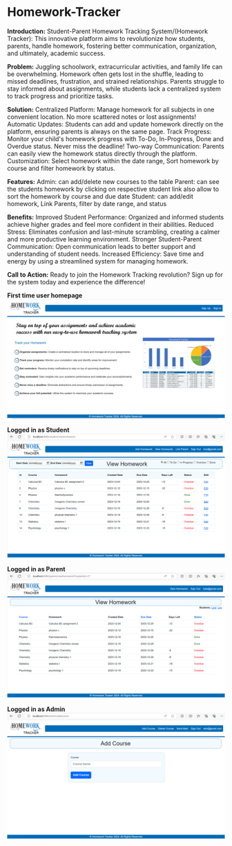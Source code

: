# Homework-Tracker
**Introduction:**
Student-Parent Homework Tracking System/(Homework Tracker): This innovative platform aims to revolutionize how students, parents, handle homework, fostering better communication, organization, and ultimately, academic success.

**Problem:**
Juggling schoolwork, extracurricular activities, and family life can be overwhelming. Homework often gets lost in the shuffle, leading to missed deadlines, frustration, and strained relationships. Parents struggle to stay informed about assignments, while students lack a centralized system to track progress and prioritize tasks.

**Solution:**
Centralized Platform: Manage homework for all subjects in one convenient location. No more scattered notes or lost assignments!
Automatic Updates: Students can add and update homework directly on the platform, ensuring parents is always on the same page.
Track Progress: Monitor your child's homework progress with To-Do, In-Progress, Done and Overdue status. Never miss the deadline!
Two-way Communication: Parents can easily view the homework status directly through the platform.
Customization: Select homework within the date range, Sort homework by course and filter homework by status.

**Features:**
Admin: can add/delete new courses to the table
Parent: can see the students homework by clicking on respective student link also allow to sort the homework by course and due date
Student: can add/edit homework, Link Parents, filter by date range, and status

**Benefits:**
Improved Student Performance: Organized and informed students achieve higher grades and feel more confident in their abilities.
Reduced Stress: Eliminates confusion and last-minute scrambling, creating a calmer and more productive learning environment.
Stronger Student-Parent Communication: Open communication leads to better support and understanding of student needs.
Increased Efficiency: Save time and energy by using a streamlined system for managing homework.

**Call to Action:**
Ready to join the Homework Tracking revolution? Sign up for the system today and experience the difference!

**First time user homepage**
![img_2.png](img_2.png)

**Logged in as Student**
![img_5.png](img_5.png)

**Logged in as Parent**
![img_4.png](img_4.png)

**Logged in as Admin**
![img_3.png](img_3.png)
